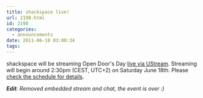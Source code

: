 ```yaml
---
title: shackspace live!
url: 2198.html
id: 2198
categories:
  - announcements
date: 2011-06-18 03:00:34
tags:
---
```


shackspace will be streaming Open Door's Day [live via UStream](http://www.ustream.tv/channel/shack-live).
Streaming will begin around 2:30pm (CEST, UTC+2) on Saturday June 18th.  Please [check the schedule for details](https://blog.shackspace.de/wiki/doku.php?id=party:tdot2:fahrplan).

_**Edit**: Removed embedded stream and chat, the event is over :)_